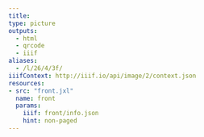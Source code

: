 ```yaml
---
title:
type: picture
outputs:
  - html
  - qrcode
  - iiif
aliases:
  - /l/26/4/3f/
iiifContext: http://iiif.io/api/image/2/context.json
resources:
- src: "front.jxl"
  name: front
  params:
    iiif: front/info.json
    hint: non-paged
---
```

